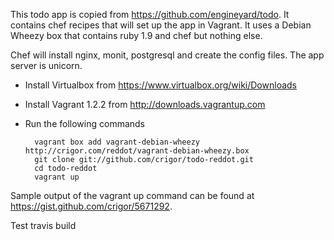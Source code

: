 This todo app is copied from https://github.com/engineyard/todo. It contains chef recipes that will set up the app in Vagrant. It uses a Debian Wheezy box that contains ruby 1.9 and chef but nothing else.

Chef will install nginx, monit, postgresql and create the config files. The app server is unicorn.

- Install Virtualbox from https://www.virtualbox.org/wiki/Downloads
- Install Vagrant 1.2.2 from http://downloads.vagrantup.com
- Run the following commands

        vagrant box add vagrant-debian-wheezy http://crigor.com/reddot/vagrant-debian-wheezy.box
        git clone git://github.com/crigor/todo-reddot.git
        cd todo-reddot
        vagrant up

Sample output of the vagrant up command can be found at https://gist.github.com/crigor/5671292.

Test travis build
